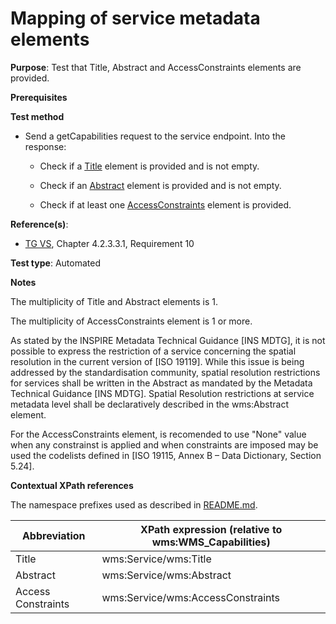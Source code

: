 # Mapping of service metadata elements

**Purpose**: Test that Title, Abstract and AccessConstraints elements are provided.

**Prerequisites**

**Test method**

* Send a getCapabilities request to the service endpoint. Into the response:

  * Check if a [Title](#title) element is provided and is not empty.

  * Check if an [Abstract](#abstract) element is provided and is not empty.

  * Check if at least one [AccessConstraints](#accessConstraints) element is provided.

**Reference(s)**:
* [TG VS](./README.md#ref_TG_VS), Chapter 4.2.3.3.1, Requirement 10

**Test type**: Automated

**Notes**

The multiplicity of Title and Abstract elements is 1.

The multiplicity of AccessConstraints element is 1 or more.

As stated by the INSPIRE Metadata Technical Guidance [INS MDTG], it is not possible to express the restriction of a service concerning the spatial resolution in the current version of [ISO 19119].
While this issue is being addressed by the standardisation community, spatial resolution restrictions for services shall be written in the Abstract as mandated by the Metadata Technical Guidance [INS MDTG]. Spatial Resolution restrictions at service metadata
level shall be declaratively described in the wms:Abstract element.

For the AccessConstraints element, is recomended to use "None" value when any constrainst is applied and when constraints are imposed may be used the codelists defined in [ISO 19115, Annex B – Data Dictionary, Section 5.24].

**Contextual XPath references**

The namespace prefixes used as described in [README.md](./README.md#namespaces).

Abbreviation                                               |  XPath expression (relative to wms:WMS_Capabilities)
---------------------------------------------------------- | -------------------------------------------------------------------------
Title <a name="title"></a> | wms:Service/wms:Title
Abstract <a name="abstract"></a> | wms:Service/wms:Abstract
Access Constraints <a name="accessConstraints"></a> | wms:Service/wms:AccessConstraints
